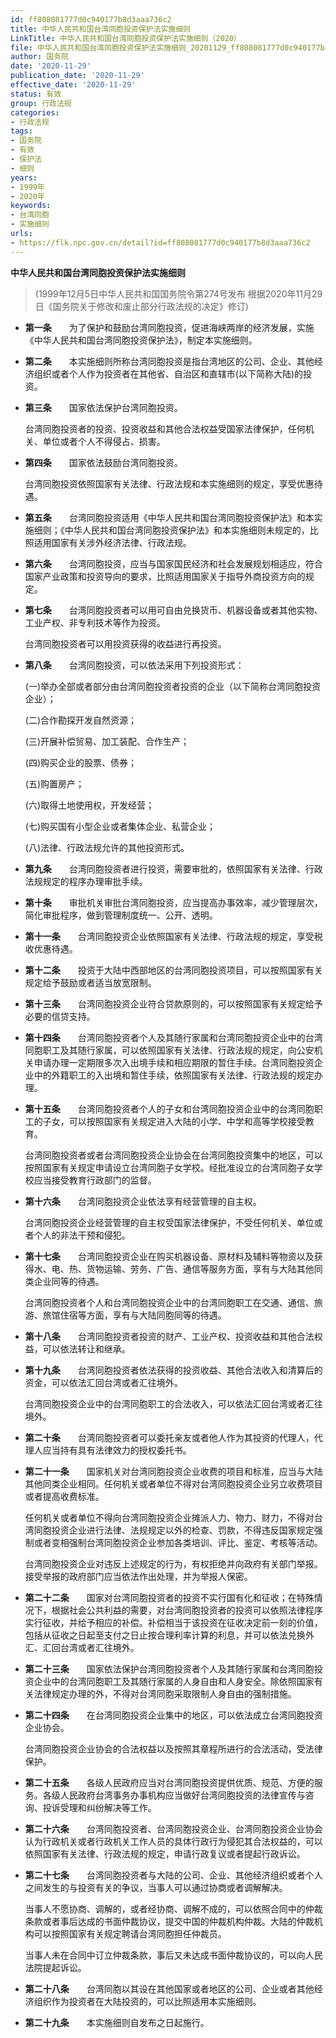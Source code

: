 ```yaml
---
id: ff808081777d0c940177b8d3aaa736c2
title: 中华人民共和国台湾同胞投资保护法实施细则
LinkTitle: 中华人民共和国台湾同胞投资保护法实施细则（2020）
file: 中华人民共和国台湾同胞投资保护法实施细则_20201129_ff808081777d0c940177b8d3aaa736c2.docx
author: 国务院
date: '2020-11-29'
publication_date: '2020-11-29'
effective_date: '2020-11-29'
status: 有效
group: 行政法规
categories:
- 行政法规
tags:
- 国务院
- 有效
- 保护法
- 细则
years:
- 1999年
- 2020年
keywords:
- 台湾同胞
- 实施细则
urls:
- https://flk.npc.gov.cn/detail?id=ff808081777d0c940177b8d3aaa736c2
---
```


**中华人民共和国台湾同胞投资保护法实施细则**

> (1999年12月5日中华人民共和国国务院令第274号发布 根据2020年11月29日《国务院关于修改和废止部分行政法规的决定》修订)

- **第一条**　　为了保护和鼓励台湾同胞投资，促进海峡两岸的经济发展，实施《中华人民共和国台湾同胞投资保护法》，制定本实施细则。

- **第二条**　　本实施细则所称台湾同胞投资是指台湾地区的公司、企业、其他经济组织或者个人作为投资者在其他省、自治区和直辖市(以下简称大陆)的投资。

- **第三条**　　国家依法保护台湾同胞投资。

  台湾同胞投资者的投资、投资收益和其他合法权益受国家法律保护，任何机关、单位或者个人不得侵占、损害。

- **第四条**　　国家依法鼓励台湾同胞投资。

  台湾同胞投资依照国家有关法律、行政法规和本实施细则的规定，享受优惠待遇。

- **第五条**　　台湾同胞投资适用《中华人民共和国台湾同胞投资保护法》和本实施细则；《中华人民共和国台湾同胞投资保护法》和本实施细则未规定的，比照适用国家有关涉外经济法律、行政法规。

- **第六条**　　台湾同胞投资，应当与国家国民经济和社会发展规划相适应，符合国家产业政策和投资导向的要求，比照适用国家关于指导外商投资方向的规定。

- **第七条**　　台湾同胞投资者可以用可自由兑换货币、机器设备或者其他实物、工业产权、非专利技术等作为投资。

  台湾同胞投资者可以用投资获得的收益进行再投资。

- **第八条**　　台湾同胞投资，可以依法采用下列投资形式：

  (一)举办全部或者部分由台湾同胞投资者投资的企业（以下简称台湾同胞投资企业）；

  (二)合作勘探开发自然资源；

  (三)开展补偿贸易、加工装配、合作生产；

  (四)购买企业的股票、债券；

  (五)购置房产；

  (六)取得土地使用权，开发经营；

  (七)购买国有小型企业或者集体企业、私营企业；

  (八)法律、行政法规允许的其他投资形式。

- **第九条**　　台湾同胞投资者进行投资，需要审批的，依照国家有关法律、行政法规规定的程序办理审批手续。

- **第十条**　　审批机关审批台湾同胞投资，应当提高办事效率，减少管理层次，简化审批程序，做到管理制度统一、公开、透明。

- **第十一条**　　台湾同胞投资企业依照国家有关法律、行政法规的规定，享受税收优惠待遇。

- **第十二条**　　投资于大陆中西部地区的台湾同胞投资项目，可以按照国家有关规定给予鼓励或者适当放宽限制。

- **第十三条**　　台湾同胞投资企业符合贷款原则的，可以按照国家有关规定给予必要的信贷支持。

- **第十四条**　　台湾同胞投资者个人及其随行家属和台湾同胞投资企业中的台湾同胞职工及其随行家属，可以依照国家有关法律、行政法规的规定，向公安机关申请办理一定期限多次入出境手续和相应期限的暂住手续。台湾同胞投资企业中的外籍职工的入出境和暂住手续，依照国家有关法律、行政法规的规定办理。

- **第十五条**　　台湾同胞投资者个人的子女和台湾同胞投资企业中的台湾同胞职工的子女，可以按照国家有关规定进入大陆的小学、中学和高等学校接受教育。

  台湾同胞投资者或者台湾同胞投资企业协会在台湾同胞投资集中的地区，可以按照国家有关规定申请设立台湾同胞子女学校。经批准设立的台湾同胞子女学校应当接受教育行政部门的监督。

- **第十六条**　　台湾同胞投资企业依法享有经营管理的自主权。

  台湾同胞投资企业经营管理的自主权受国家法律保护，不受任何机关、单位或者个人的非法干预和侵犯。

- **第十七条**　　台湾同胞投资企业在购买机器设备、原材料及辅料等物资以及获得水、电、热、货物运输、劳务、广告、通信等服务方面，享有与大陆其他同类企业同等的待遇。

  台湾同胞投资者个人和台湾同胞投资企业中的台湾同胞职工在交通、通信、旅游、旅馆住宿等方面，享有与大陆同胞同等的待遇。

- **第十八条**　　台湾同胞投资者投资的财产、工业产权、投资收益和其他合法权益，可以依法转让和继承。

- **第十九条**　　台湾同胞投资者依法获得的投资收益、其他合法收入和清算后的资金，可以依法汇回台湾或者汇往境外。

  台湾同胞投资企业中的台湾同胞职工的合法收入，可以依法汇回台湾或者汇往境外。

- **第二十条**　　台湾同胞投资者可以委托亲友或者他人作为其投资的代理人，代理人应当持有具有法律效力的授权委托书。

- **第二十一条**　　国家机关对台湾同胞投资企业收费的项目和标准，应当与大陆其他同类企业相同。任何机关或者单位不得对台湾同胞投资企业另立收费项目或者提高收费标准。

  任何机关或者单位不得向台湾同胞投资企业摊派人力、物力、财力，不得对台湾同胞投资企业进行法律、法规规定以外的检查、罚款，不得违反国家规定强制或者变相强制台湾同胞投资企业参加各类培训、评比、鉴定、考核等活动。

  台湾同胞投资企业对违反上述规定的行为，有权拒绝并向政府有关部门举报。接受举报的政府部门应当依法作出处理，并为举报人保密。

- **第二十二条**　　国家对台湾同胞投资者的投资不实行国有化和征收；在特殊情况下，根据社会公共利益的需要，对台湾同胞投资者的投资可以依照法律程序实行征收，并给予相应的补偿。补偿相当于该投资在征收决定前一刻的价值，包括从征收之日起至支付之日止按合理利率计算的利息，并可以依法兑换外汇、汇回台湾或者汇往境外。

- **第二十三条**　　国家依法保护台湾同胞投资者个人及其随行家属和台湾同胞投资企业中的台湾同胞职工及其随行家属的人身自由和人身安全。除依照国家有关法律规定办理的外，不得对台湾同胞采取限制人身自由的强制措施。

- **第二十四条**　　在台湾同胞投资企业集中的地区，可以依法成立台湾同胞投资企业协会。

  台湾同胞投资企业协会的合法权益以及按照其章程所进行的合法活动，受法律保护。

- **第二十五条**　　各级人民政府应当对台湾同胞投资提供优质、规范、方便的服务。各级人民政府台湾事务办事机构应当做好台湾同胞投资的法律宣传与咨询、投诉受理和纠纷解决等工作。

- **第二十六条**　　台湾同胞投资者、台湾同胞投资企业、台湾同胞投资企业协会认为行政机关或者行政机关工作人员的具体行政行为侵犯其合法权益的，可以依照国家有关法律、行政法规的规定，申请行政复议或者提起行政诉讼。

- **第二十七条**　　台湾同胞投资者与大陆的公司、企业、其他经济组织或者个人之间发生的与投资有关的争议，当事人可以通过协商或者调解解决。

  当事人不愿协商、调解的，或者经协商、调解不成的，可以依照合同中的仲裁条款或者事后达成的书面仲裁协议，提交中国的仲裁机构仲裁。大陆的仲裁机构可以按照国家有关规定聘请台湾同胞担任仲裁员。

  当事人未在合同中订立仲裁条款，事后又未达成书面仲裁协议的，可以向人民法院提起诉讼。

- **第二十八条**　　台湾同胞以其设在其他国家或者地区的公司、企业或者其他经济组织作为投资者在大陆投资的，可以比照适用本实施细则。

- **第二十九条**　　本实施细则自发布之日起施行。
